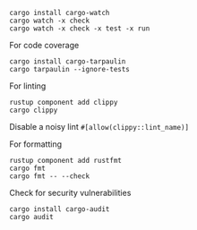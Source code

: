 ```
cargo install cargo-watch
cargo watch -x check
cargo watch -x check -x test -x run
```

For code coverage

```
cargo install cargo-tarpaulin
cargo tarpaulin --ignore-tests
```

For linting

```
rustup component add clippy
cargo clippy
```

Disable a noisy lint
```#[allow(clippy::lint_name)]```

For formatting

```
rustup component add rustfmt
cargo fmt
cargo fmt -- --check
```

Check for security vulnerabilities

```
cargo install cargo-audit
cargo audit
```

